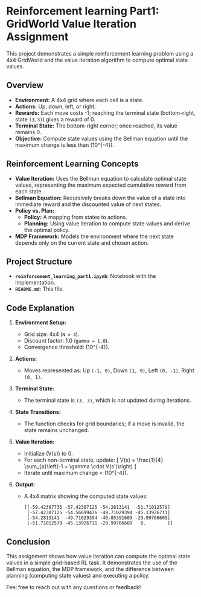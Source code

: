 # Reinforcement learning Part1: GridWorld Value Iteration Assignment

This project demonstrates a simple reinforcement learning problem using a 4x4 GridWorld and the value iteration algorithm to compute optimal state values.

## Overview

- **Environment:** A 4x4 grid where each cell is a state.
- **Actions:** Up, down, left, or right.
- **Rewards:** Each move costs -1; reaching the terminal state (bottom-right, state `(3,3)`) gives a reward of 0.
- **Terminal State:** The bottom-right corner; once reached, its value remains 0.
- **Objective:** Compute state values using the Bellman equation until the maximum change is less than \(10^{-4}\).

## Reinforcement Learning Concepts

- **Value Iteration:** Uses the Bellman equation to calculate optimal state values, representing the maximum expected cumulative reward from each state.
- **Bellman Equation:** Recursively breaks down the value of a state into immediate reward and the discounted value of next states.
- **Policy vs. Plan:**
  - **Policy:** A mapping from states to actions.
  - **Planning:** Using value iteration to compute state values and derive the optimal policy.
- **MDP Framework:** Models the environment where the next state depends only on the current state and chosen action.

## Project Structure

- **`reinforcement_learning_part1.ipynb`**: Notebook with the implementation.
- **`README.md`**: This file.

## Code Explanation

1. **Environment Setup:**  
   - Grid size: 4x4 (`N = 4`).
   - Discount factor: 1.0 (`gamma = 1.0`).
   - Convergence threshold: \(10^{-4}\).

2. **Actions:**  
   - Moves represented as: Up `(-1, 0)`, Down `(1, 0)`, Left `(0, -1)`, Right `(0, 1)`.

3. **Terminal State:**  
   - The terminal state is `(3, 3)`, which is not updated during iterations.

4. **State Transitions:**  
   - The function checks for grid boundaries; if a move is invalid, the state remains unchanged.

5. **Value Iteration:**  
   - Initialize \(V(s)\) to 0.
   - For each non-terminal state, update:
     \[
     V(s) = \frac{1}{4} \sum_{a}\left(-1 + \gamma \cdot V(s')\right)
     \]
   - Iterate until maximum change < \(10^{-4}\).

6. **Output:**  
   - A 4x4 matrix showing the computed state values:
     ```
     [[-59.42367735 -57.42387125 -54.2813141  -51.71012579]
      [-57.42387125 -54.56699476 -49.71029394 -45.13926711]
      [-54.2813141  -49.71029394 -40.85391609 -29.99766609]
      [-51.71012579 -45.13926711 -29.99766609   0.        ]]
     ```

## Conclusion

This assignment shows how value iteration can compute the optimal state values in a simple grid-based RL task. It demonstrates the use of the Bellman equation, the MDP framework, and the difference between planning (computing state values) and executing a policy.

Feel free to reach out with any questions or feedback!
